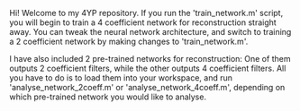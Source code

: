 Hi! Welcome to my 4YP repository. If you run the 'train_network.m' script, you will begin to train a 4 coefficient network for reconstruction straight away. You can tweak the neural network architecture, and switch to training a 2 coefficient network by making changes to 'train_network.m'.

I have also included 2 pre-trained networks for reconstruction: One of them outputs 2 coefficient filters, while the other outputs 4 coefficient filters. All you have to do is to load them into your workspace, and run 'analyse_network_2coeff.m' or 'analyse_network_4coeff.m', depending on which pre-trained network you would like to analyse.
